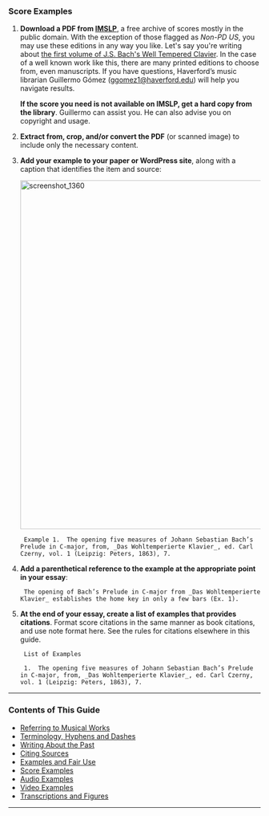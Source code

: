 ### Score Examples

1. **Download a PDF from [IMSLP](https://imslp.org/)**, a free archive of scores mostly in the public domain. With the exception of those flagged as _Non-PD US_, you may use these editions in any way you like. Let's say you're writing about [the first volume of J.S. Bach's Well Tempered Clavier](https://imslp.org/wiki/Das_wohltemperierte_Klavier_I,_BWV_846-869_(Bach,_Johann_Sebastian)). In the case of a well known work like this, there are many printed editions to choose from, even manuscripts. If you have questions, Haverford’s music librarian Guillermo Gómez (ggomez1@haverford.edu) will help you navigate results.

    **If the score you need is not available on IMSLP, get a hard copy from the library**. Guillermo can assist you. He can also advise you on copyright and usage. 

2. **Extract from, crop, and/or convert the PDF** (or scanned image) to include only the necessary content. 
3. **Add your example to your paper or WordPress site**, along with a caption that identifies the item and source:

   <img width="695" alt="screenshot_1360" src="https://github.com/RichardFreedman/music_style_guide/assets/4398776/f8c6d58b-84e0-4d85-a728-325d54b2ad26">

        Example 1.  The opening five measures of Johann Sebastian Bach’s Prelude in C-major, from, _Das Wohltemperierte Klavier_, ed. Carl Czerny, vol. 1 (Leipzig: Peters, 1863), 7. 

4. **Add a parenthetical reference to the example at the appropriate point in your essay**:

        The opening of Bach’s Prelude in C-major from _Das Wohltemperierte Klavier_ establishes the home key in only a few bars (Ex. 1).

5. **At the end of your essay, create a list of examples that provides citations**. Format score citations in the same manner as book citations, and use note format here. See the rules for citations elsewhere in this guide.    

        List of Examples

        1.  The opening five measures of Johann Sebastian Bach’s Prelude in C-major, from, _Das Wohltemperierte Klavier_, ed. Carl Czerny, vol. 1 (Leipzig: Peters, 1863), 7.

-----

### Contents of This Guide

- [Referring to Musical Works](sections/1_works.md)
- [Terminology, Hyphens and Dashes](sections/2_terms.md)
- [Writing About the Past](sections/3_past.md)
- [Citing Sources](sections/4_citing_sources.md)
- [Examples and Fair Use](sections/5_examples_intro.md)
- [Score Examples](sections/6_score_example.md)
- [Audio Examples](sections/7_audio_examples.md)
- [Video Examples](sections/8_video_example.md)
- [Transcriptions and Figures](sections/9_transcriptions_figures.md)

-----
